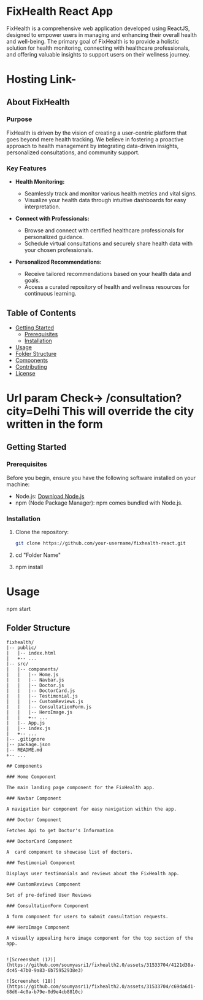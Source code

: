 
# FixHealth React App



FixHealth is a comprehensive web application developed using ReactJS, designed to empower users in managing and enhancing their overall health and well-being. The primary goal of FixHealth is to provide a holistic solution for health monitoring, connecting with healthcare professionals, and offering valuable insights to support users on their wellness journey.
# Hosting Link- 

## About FixHealth

### Purpose

FixHealth is driven by the vision of creating a user-centric platform that goes beyond mere health tracking. We believe in fostering a proactive approach to health management by integrating data-driven insights, personalized consultations, and community support.

### Key Features

- **Health Monitoring:**
  - Seamlessly track and monitor various health metrics and vital signs.
  - Visualize your health data through intuitive dashboards for easy interpretation.

- **Connect with Professionals:**
  - Browse and connect with certified healthcare professionals for personalized guidance.
  - Schedule virtual consultations and securely share health data with your chosen professionals.

- **Personalized Recommendations:**
  - Receive tailored recommendations based on your health data and goals.
  - Access a curated repository of health and wellness resources for continuous learning.



## Table of Contents

- [Getting Started](#getting-started)
  - [Prerequisites](#prerequisites)
  - [Installation](#installation)
- [Usage](#usage)
- [Folder Structure](#folder-structure)
- [Components](#components)
- [Contributing](#contributing)
- [License](#license)

# Url param Check->  /consultation?city=Delhi This will override the city written in the form 

## Getting Started

### Prerequisites

Before you begin, ensure you have the following software installed on your machine:

- Node.js: [Download Node.js](https://nodejs.org/)
- npm (Node Package Manager): npm comes bundled with Node.js.

### Installation

1. Clone the repository:

   ```bash
   git clone https://github.com/your-username/fixhealth-react.git
2. cd "Folder Name"
3. npm install

# Usage
  npm start
## Folder Structure

```plaintext
fixhealth/
|-- public/
|   |-- index.html
|   +-- ...
|-- src/
|   |-- components/
|   |   |-- Home.js
|   |   |-- Navbar.js
|   |   |-- Doctor.js
|   |   |-- DoctorCard.js
|   |   |-- Testimonial.js
|   |   |-- CustomReviews.js
|   |   |-- ConsultationForm.js
|   |   |-- HeroImage.js
|   |   +-- ...
|   |-- App.js
|   |-- index.js
|   +-- ...
|-- .gitignore
|-- package.json
|-- README.md
+-- ...

## Components

### Home Component

The main landing page component for the FixHealth app.

### Navbar Component

A navigation bar component for easy navigation within the app.

### Doctor Component

Fetches Api to get Doctor's Information

### DoctorCard Component

A  card component to showcase list of doctors.

### Testimonial Component

Displays user testimonials and reviews about the FixHealth app.

### CustomReviews Component

Set of pre-defined User Reviews

### ConsultationForm Component

A form component for users to submit consultation requests.

### HeroImage Component

A visually appealing hero image component for the top section of the app.


![Screenshot (17)](https://github.com/soumyasri1/fixhealth2.0/assets/31533704/4121d38a-dc45-47b0-9a83-6b75952938e3)

![Screenshot (18)](https://github.com/soumyasri1/fixhealth2.0/assets/31533704/c69da6d1-68d6-4c0a-b79e-0d9e4cb8810c)


